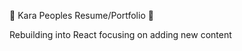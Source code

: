 :page_with_curl: Kara Peoples Resume/Portfolio :page_with_curl:

Rebuilding into React focusing on adding new content
